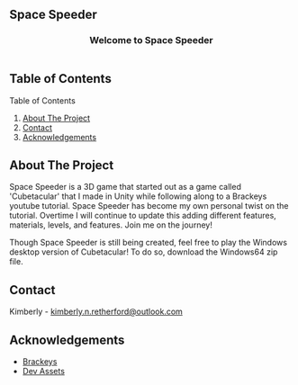 ## Space Speeder


<!-- PROJECT LOGO -->
<h3 align="center">Welcome to Space Speeder</h3>


<!-- TABLE OF CONTENTS -->
  <summary><h2 style="display: inline-block">Table of Contents</h2></summary>
  <summary>Table of Contents</summary>
  <ol>
    <li><a href="#about-the-project">About The Project</a></li>
    <li><a href="#contact">Contact</a></li>
    <li><a href="#acknowledgements">Acknowledgements</a></li>
  </ol>

<!-- ABOUT THE PROJECT -->
## About The Project
Space Speeder is a 3D game that started out as a game called 'Cubetacular' that I made in Unity while following along to a Brackeys youtube tutorial.
Space Speeder has become my own personal twist on the tutorial. Overtime I will continue to update this adding different features, materials, levels, and features. Join me on the journey!

Though Space Speeder is still being created, feel free to play the Windows desktop version of Cubetacular! To do so, download the Windows64 zip file.

<!-- CONTACT -->
## Contact
Kimberly - kimberly.n.retherford@outlook.com

<!-- ACKNOWLEDGEMENTS -->
## Acknowledgements
* [Brackeys](https://www.youtube.com/watch?v=j48LtUkZRjU&list=PLPV2KyIb3jR53Jce9hP7G5xC4O9AgnOuL)
* [Dev Assets](https://devassets.com/assets/general-textures/)
